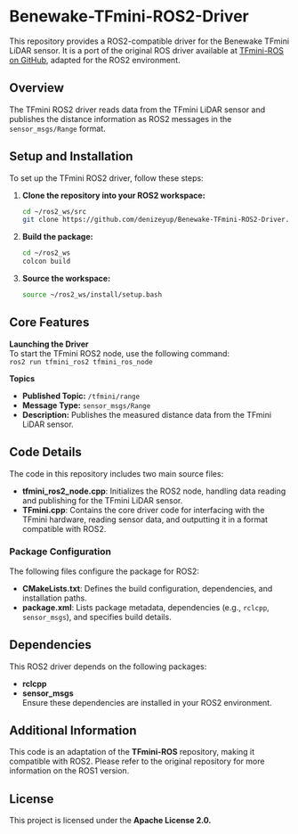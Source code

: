 # Benewake-TFmini-ROS2-Driver
This repository provides a ROS2-compatible driver for the Benewake TFmini LiDAR sensor. It is a port of the original ROS driver available at [TFmini-ROS on GitHub](https://github.com/TFmini/TFmini-ROS), adapted for the ROS2 environment.

## Overview

The TFmini ROS2 driver reads data from the TFmini LiDAR sensor and publishes the distance information as ROS2 messages in the `sensor_msgs/Range` format.

## Setup and Installation

To set up the TFmini ROS2 driver, follow these steps:

1. **Clone the repository into your ROS2 workspace:**
   ```bash
   cd ~/ros2_ws/src
   git clone https://github.com/denizeyup/Benewake-TFmini-ROS2-Driver.git

2. **Build the package:**
   ```bash
   cd ~/ros2_ws
   colcon build

3. **Source the workspace:**
   ```bash
   source ~/ros2_ws/install/setup.bash

## Core Features

**Launching the Driver**  
To start the TFmini ROS2 node, use the following command:  
`ros2 run tfmini_ros2 tfmini_ros_node`

**Topics**  
- **Published Topic:** `/tfmini/range`  
- **Message Type:** `sensor_msgs/Range`  
- **Description:** Publishes the measured distance data from the TFmini LiDAR sensor.

## Code Details

The code in this repository includes two main source files:  
- **tfmini_ros2_node.cpp**: Initializes the ROS2 node, handling data reading and publishing for the TFmini LiDAR sensor.  
- **TFmini.cpp**: Contains the core driver code for interfacing with the TFmini hardware, reading sensor data, and outputting it in a format compatible with ROS2.

### Package Configuration

The following files configure the package for ROS2:  
- **CMakeLists.txt**: Defines the build configuration, dependencies, and installation paths.  
- **package.xml**: Lists package metadata, dependencies (e.g., `rclcpp`, `sensor_msgs`), and specifies build details.

## Dependencies

This ROS2 driver depends on the following packages:  
- **rclcpp**  
- **sensor_msgs**  
Ensure these dependencies are installed in your ROS2 environment.

## Additional Information

This code is an adaptation of the **TFmini-ROS** repository, making it compatible with ROS2. Please refer to the original repository for more information on the ROS1 version.

## License

This project is licensed under the **Apache License 2.0.**

